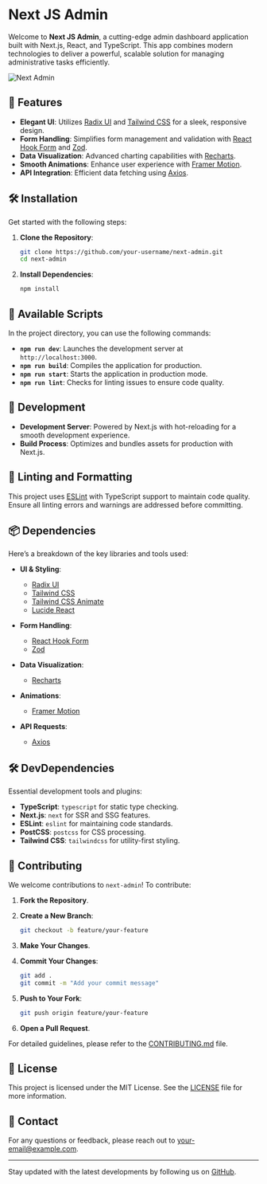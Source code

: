 # Next JS Admin

Welcome to **Next JS Admin**, a cutting-edge admin dashboard application built with Next.js, React, and TypeScript. This app combines modern technologies to deliver a powerful, scalable solution for managing administrative tasks efficiently.

![Next Admin](https://ibb.co/QFC8Nv5)

## 🚀 Features

- **Elegant UI**: Utilizes [Radix UI](https://radix-ui.com/docs/primitives/overview-introduction) and [Tailwind CSS](https://tailwindcss.com/docs) for a sleek, responsive design.
- **Form Handling**: Simplifies form management and validation with [React Hook Form](https://react-hook-form.com/) and [Zod](https://zod.dev/).
- **Data Visualization**: Advanced charting capabilities with [Recharts](https://recharts.org/en-US).
- **Smooth Animations**: Enhance user experience with [Framer Motion](https://www.framer.com/api/motion/).
- **API Integration**: Efficient data fetching using [Axios](https://axios-http.com/).

## 🛠️ Installation

Get started with the following steps:

1. **Clone the Repository**:
    ```bash
    git clone https://github.com/your-username/next-admin.git
    cd next-admin
    ```

2. **Install Dependencies**:
    ```bash
    npm install
    ```

## 🔧 Available Scripts

In the project directory, you can use the following commands:

- **`npm run dev`**: Launches the development server at `http://localhost:3000`.
- **`npm run build`**: Compiles the application for production.
- **`npm run start`**: Starts the application in production mode.
- **`npm run lint`**: Checks for linting issues to ensure code quality.

## 🌟 Development

- **Development Server**: Powered by Next.js with hot-reloading for a smooth development experience.
- **Build Process**: Optimizes and bundles assets for production with Next.js.

## 📜 Linting and Formatting

This project uses [ESLint](https://eslint.org/) with TypeScript support to maintain code quality. Ensure all linting errors and warnings are addressed before committing.

## 📦 Dependencies

Here’s a breakdown of the key libraries and tools used:

- **UI & Styling**:
  - [Radix UI](https://radix-ui.com/docs/primitives/overview-introduction)
  - [Tailwind CSS](https://tailwindcss.com/docs)
  - [Tailwind CSS Animate](https://github.com/tailwindlabs/tailwindcss-animate)
  - [Lucide React](https://lucide.dev/)

- **Form Handling**:
  - [React Hook Form](https://react-hook-form.com/)
  - [Zod](https://zod.dev/)

- **Data Visualization**:
  - [Recharts](https://recharts.org/en-US)

- **Animations**:
  - [Framer Motion](https://www.framer.com/api/motion/)

- **API Requests**:
  - [Axios](https://axios-http.com/)

## 🛠️ DevDependencies

Essential development tools and plugins:

- **TypeScript**: `typescript` for static type checking.
- **Next.js**: `next` for SSR and SSG features.
- **ESLint**: `eslint` for maintaining code standards.
- **PostCSS**: `postcss` for CSS processing.
- **Tailwind CSS**: `tailwindcss` for utility-first styling.

## 🤝 Contributing

We welcome contributions to `next-admin`! To contribute:

1. **Fork the Repository**.
2. **Create a New Branch**:
    ```bash
    git checkout -b feature/your-feature
    ```

3. **Make Your Changes**.
4. **Commit Your Changes**:
    ```bash
    git add .
    git commit -m "Add your commit message"
    ```

5. **Push to Your Fork**:
    ```bash
    git push origin feature/your-feature
    ```

6. **Open a Pull Request**.

For detailed guidelines, please refer to the [CONTRIBUTING.md](CONTRIBUTING.md) file.

## 📜 License

This project is licensed under the MIT License. See the [LICENSE](LICENSE) file for more information.

## 📧 Contact

For any questions or feedback, please reach out to [your-email@example.com](mailto:vamshianimela.3@gmail.com).

---

Stay updated with the latest developments by following us on [GitHub](https://github.com/your-username/next-admin).
